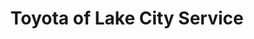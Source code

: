 ---
title: "Toyota of Lake City Service"
url: /seattle/toyota-of-lake-city-service/
shop: Autowerkstatt
---